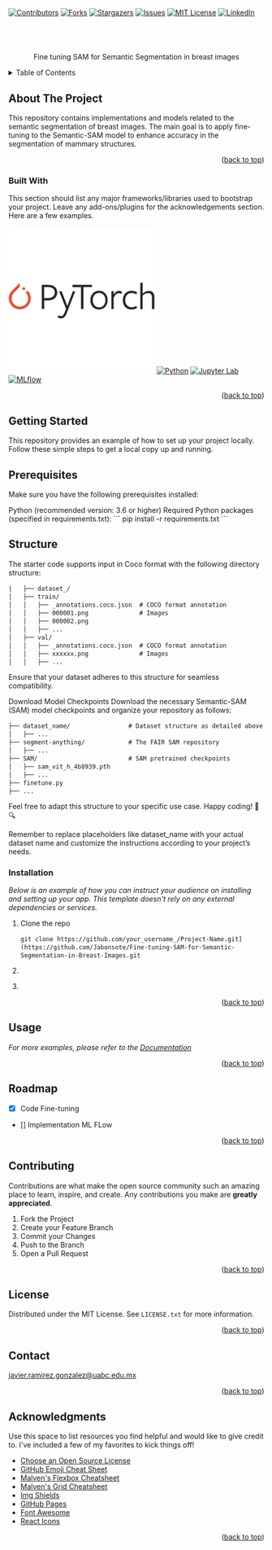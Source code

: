 <!-- Improved compatibility of back to top link: See: https://github.com/othneildrew/Best-README-Template/pull/73 -->
<a name="readme-top"></a>
<!--
*** Thanks for checking out the Best-README-Template. If you have a suggestion
*** that would make this better, please fork the repo and create a pull request
*** or simply open an issue with the tag "enhancement".
*** Don't forget to give the project a star!
*** Thanks again! Now go create something AMAZING! :D
-->



<!-- PROJECT SHIELDS -->
<!--
*** I'm using markdown "reference style" links for readability.
*** Reference links are enclosed in brackets [ ] instead of parentheses ( ).
*** See the bottom of this document for the declaration of the reference variables
*** for contributors-url, forks-url, etc. This is an optional, concise syntax you may use.
*** https://www.markdownguide.org/basic-syntax/#reference-style-links
-->
[![Contributors][contributors-shield]][contributors-url]
[![Forks][forks-shield]][forks-url]
[![Stargazers][stars-shield]][stars-url]
[![Issues][issues-shield]][issues-url]
[![MIT License][license-shield]][license-url]
[![LinkedIn][linkedin-shield]][linkedin-url]



<!-- PROJECT LOGO -->
<br />

  <h1 align="center"></h1>

  <p align="center">
  Fine tuning SAM for Semantic Segmentation in breast images

</div>



<!-- TABLE OF CONTENTS -->
<details>
  <summary>Table of Contents</summary>
  <ol>
    <li>
      <a href="#about-the-project">About The Project</a>
      <ul>
        <li><a href="#built-with">Built With</a></li>
      </ul>
    </li>
    <li>
      <a href="#getting-started">Getting Started</a>
      <ul>
        <li><a href="#prerequisites">Prerequisites</a></li>
        <li><a href="#installation">Installation</a></li>
      </ul>
    </li>
    <li><a href="#usage">Usage</a></li>
    <li><a href="#roadmap">Roadmap</a></li>
    <li><a href="#contributing">Contributing</a></li>
    <li><a href="#license">License</a></li>
    <li><a href="#contact">Contact</a></li>
    <li><a href="#acknowledgments">Acknowledgments</a></li>
  </ol>
</details>



<!-- ABOUT THE PROJECT -->
## About The Project

<!-- [![Product Name Screen Shot][product-screenshot]](   ) -->

This repository contains implementations and models related to the semantic segmentation of breast images. The main goal is to apply fine-tuning to the Semantic-SAM model to enhance accuracy in the segmentation of mammary structures.

<p align="right">(<a href="#readme-top">back to top</a>)</p>



### Built With

This section should list any major frameworks/libraries used to bootstrap your project. Leave any add-ons/plugins for the acknowledgements section. Here are a few examples.

[![PyTorch][PyTorch.io]][PyTorch-url]
[![Python][Python.org]][Python-url]
[![Jupyter Lab][JupyterLab.org]][JupyterLab-url]
[![MLflow][MLflow.org]][MLflow-url]


<p align="right">(<a href="#readme-top">back to top</a>)</p>




## Getting Started
This repository provides an example of how to set up your project locally. Follow these simple steps to get a local copy up and running.

## Prerequisites
Make sure you have the following prerequisites installed:

Python (recommended version: 3.6 or higher)
Required Python packages (specified in requirements.txt):
´´´
pip install -r requirements.txt
´´´
## Structure
The starter code supports input in Coco format with the following directory structure:

   ```
|   ├── dataset_/
│   ├── train/
│   │   ├── _annotations.coco.json  # COCO format annotation
│   │   ├── 000001.png              # Images
│   │   ├── 000002.png
│   │   ├── ...
│   ├── val/
│   │   ├── _annotations.coco.json  # COCO format annotation
│   │   ├── xxxxxx.png              # Images
│   │   ├── ...

   ```


Ensure that your dataset adheres to this structure for seamless compatibility.

Download Model Checkpoints
Download the necessary Semantic-SAM (SAM) model checkpoints and organize your repository as follows:


   ```
├── dataset_name/                # Dataset structure as detailed above
│   ├── ...
├── segment-anything/            # The FAIR SAM repository
│   ├── ...
├── SAM/                         # SAM pretrained checkpoints
│   ├── sam_vit_h_4b8939.pth
│   ├── ...
├── finetune.py
├── ...

   ```




Feel free to adapt this structure to your specific use case. Happy coding! 🚀🔍

Remember to replace placeholders like dataset_name with your actual dataset name and customize the instructions according to your project’s needs.

### Installation

_Below is an example of how you can instruct your audience on installing and setting up your app. This template doesn't rely on any external dependencies or services._


1. Clone the repo
   ```
   git clone https://github.com/your_username_/Project-Name.git](https://github.com/Jabonsote/Fine-tuning-SAM-for-Semantic-Segmentation-in-Breast-Images.git
   ```
2. 
   ```
   
   ```
3. 
   ```
   
   ```

<p align="right">(<a href="#readme-top">back to top</a>)</p>



<!-- USAGE EXAMPLES -->
## Usage



_For more examples, please refer to the [Documentation](https://segment-anything.com/)_

<p align="right">(<a href="#readme-top">back to top</a>)</p>



<!-- ROADMAP -->
## Roadmap

- [x] Code Fine-tuning
- [] Implementation ML FLow


<p align="right">(<a href="#readme-top">back to top</a>)</p>



<!-- CONTRIBUTING -->
## Contributing

Contributions are what make the open source community such an amazing place to learn, inspire, and create. Any contributions you make are **greatly appreciated**.

1. Fork the Project
2. Create your Feature Branch
3. Commit your Changes 
4. Push to the Branch 
5. Open a Pull Request

<p align="right">(<a href="#readme-top">back to top</a>)</p>



<!-- LICENSE -->
## License

Distributed under the MIT License. See `LICENSE.txt` for more information.

<p align="right">(<a href="#readme-top">back to top</a>)</p>



<!-- CONTACT -->
## Contact

javier.ramirez.gonzalez@uabc.edu.mx


<p align="right">(<a href="#readme-top">back to top</a>)</p>



<!-- ACKNOWLEDGMENTS -->
## Acknowledgments

Use this space to list resources you find helpful and would like to give credit to. I've included a few of my favorites to kick things off!

* [Choose an Open Source License](https://choosealicense.com)
* [GitHub Emoji Cheat Sheet](https://www.webpagefx.com/tools/emoji-cheat-sheet)
* [Malven's Flexbox Cheatsheet](https://flexbox.malven.co/)
* [Malven's Grid Cheatsheet](https://grid.malven.co/)
* [Img Shields](https://shields.io)
* [GitHub Pages](https://pages.github.com)
* [Font Awesome](https://fontawesome.com)
* [React Icons](https://react-icons.github.io/react-icons/search)

<p align="right">(<a href="#readme-top">back to top</a>)</p>



<!-- MARKDOWN LINKS & IMAGES -->
<!-- https://www.markdownguide.org/basic-syntax/#reference-style-links -->
[contributors-shield]: https://img.shields.io/github/contributors/othneildrew/Best-README-Template.svg?style=for-the-badge
[contributors-url]: https://github.com/othneildrew/Best-README-Template/graphs/contributors
[forks-shield]: https://img.shields.io/github/forks/othneildrew/Best-README-Template.svg?style=for-the-badge
[forks-url]: https://github.com/othneildrew/Best-README-Template/network/members
[stars-shield]: https://img.shields.io/github/stars/othneildrew/Best-README-Template.svg?style=for-the-badge
[stars-url]: https://github.com/Jabonsote/Fine-tuning-SAM-for-Semantic-Segmentation-in-Breast-Images
[issues-shield]: https://img.shields.io/github/issues/othneildrew/Best-README-Template.svg?style=for-the-badge
[issues-url]: https://github.com/othneildrew/Best-README-Template/issues
[license-shield]: https://img.shields.io/github/license/othneildrew/Best-README-Template.svg?style=for-the-badge
[license-url]: https://github.com/othneildrew/Best-README-Template/blob/master/LICENSE.txt
[linkedin-shield]: https://img.shields.io/badge/-LinkedIn-black.svg?style=for-the-badge&logo=linkedin&colorB=555
[linkedin-url]: https://linkedin.com/in/othneildrew
[product-screenshot]: images/screenshot.png

[Pytorch.io]: https://raw.githubusercontent.com/github/explore/224672533a7f836ad6bf142e4dee61217cfc100e/topics/pytorch/pytorch.png
[Pytorch-url]: https://pytorch.org/
[Python.org]: https://www.python.org/static/community_logos/python-logo.png
[Python-url]: https://www.python.org/
[JupyterLab.org]: https://nanohub.org/app/site/groups/29044/uploads/jupyter.png
[JupyterLab-url]: https://jupyter.org/
[MLflow.org]: https://mlflow.org/docs/latest/_static/MLflow-logo-final-black.png
[MLflow-url]: https://mlflow.org/

